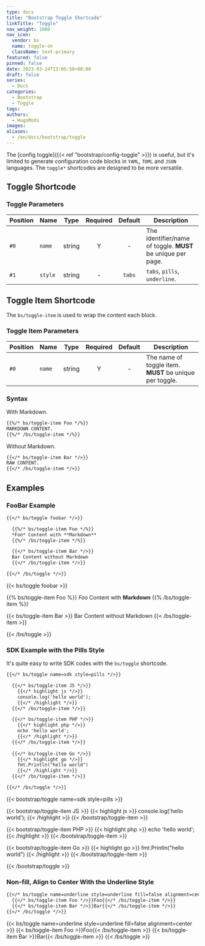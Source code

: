 ```yaml
---
type: docs
title: "Bootstrap Toggle Shortcode"
linkTitle: "Toggle"
nav_weight: 1000
nav_icon:
  vendor: bs
  name: toggle-on
  className: text-primary
featured: false
pinned: false
date: 2023-03-24T13:05:58+08:00
draft: false
series:
  - Docs
categories:
  - Bootstrap
  - Toggle
tags:
authors:
  - HugoMods
images:
aliases:
  - /en/docs/bootstrap/toggle
---
```


The [config toggle]({{< ref "bootstrap/config-toggle" >}}) is useful, but it's limited to generate configuration code blocks in `YAML`, `TOML` and `JSON` languages. The `toggle*` shortcodes are designed to be more versatile.

<!--more-->

## Toggle Shortcode

### Toggle Parameters

| Position | Name | Type | Required | Default | Description |
| -------- | ---- | ---- | :------: | :-----: | ----------- |
| `#0` | `name` | string | Y | - | The identifier/name of toggle. **MUST** be unique per page. |
| `#1` | `style` | string | - | `tabs` | `tabs`, `pills`, `underline`. |

## Toggle Item Shortcode

The `bs/toggle-item` is used to wrap the content each block.

### Toggle Item Parameters

| Position | Name | Type | Required | Default | Description |
| -------- | ---- | ---- | :------: | :-----: | ----------- |
| `#0` | `name` | string | Y | - | The name of toggle item. **MUST** be unique per toggle. |

### Syntax

With Markdown.

```markdown
{{%/* bs/toggle-item Foo */%}}
MARKDOWN CONTENT.
{{%/* /bs/toggle-item */%}}
```

Without Markdown.

```markdown
{{</* bs/toggle-item Bar */>}}
RAW CONTENT.
{{</* /bs/toggle-item */>}}
```

## Examples

### FooBar Example

```markdown
{{</* bs/toggle foobar */>}}

  {{%/* bs/toggle-item Foo */%}}
  *Foo* Content with **Markdown**
  {{%/* /bs/toggle-item */%}}

  {{</* bs/toggle-item Bar */>}}
  Bar Content without Markdown
  {{</* /bs/toggle-item */>}}

{{</* /bs/toggle */>}}
```

{{< bs/toggle foobar >}}

  {{% bs/toggle-item Foo %}}
  *Foo* Content with **Markdown**
  {{% /bs/toggle-item %}}

  {{< bs/toggle-item Bar >}}
  Bar Content without Markdown
  {{< /bs/toggle-item >}}

{{< /bs/toggle >}}

### SDK Example with the Pills Style

It's quite easy to write SDK codes with the `bs/toggle` shortcode.

```markdown
{{</* bs/toggle name=sdk style=pills */>}}

  {{</* bs/toggle-item JS */>}}
    {{</* highlight js */>}}
    console.log('hello world');
    {{</* /highlight */>}}
  {{</* /bs/toggle-item */>}}

  {{</* bs/toggle-item PHP */>}}
    {{</* highlight php */>}}
    echo 'hello world';
    {{</* /highlight */>}}
  {{</* /bs/toggle-item */>}}
  
  {{</* bs/toggle-item Go */>}}
    {{</* highlight go */>}}
    fmt.Println("hello world")
    {{</* /highlight */>}}
  {{</* /bs/toggle-item */>}}

{{</* /bs/toggle */>}}
```

{{< bootstrap/toggle name=sdk style=pills >}}

  {{< bootstrap/toggle-item JS >}}
    {{< highlight js >}}
    console.log('hello world');
    {{< /highlight >}}
  {{< /bootstrap/toggle-item >}}

  {{< bootstrap/toggle-item PHP >}}
    {{< highlight php >}}
    echo 'hello world';
    {{< /highlight >}}
  {{< /bootstrap/toggle-item >}}
  
  {{< bootstrap/toggle-item Go >}}
    {{< highlight go >}}
    fmt.Println("hello world")
    {{< /highlight >}}
  {{< /bootstrap/toggle-item >}}

{{< /bootstrap/toggle >}}

### Non-fill, Align to Center With the Underline Style

```markdown
{{</* bs/toggle name=underline style=underline fill=false alignment=center */>}}
  {{</* bs/toggle-item Foo */>}}Foo{{</* /bs/toggle-item */>}}
  {{</* bs/toggle-item Bar */>}}Bar{{</* /bs/toggle-item */>}}
{{</* /bs/toggle */>}}
```

{{< bs/toggle name=underline style=underline fill=false alignment=center >}}
  {{< bs/toggle-item Foo >}}Foo{{< /bs/toggle-item >}}
  {{< bs/toggle-item Bar >}}Bar{{< /bs/toggle-item >}}
{{< /bs/toggle >}}
